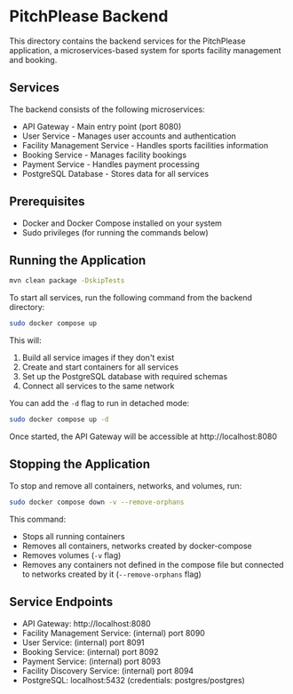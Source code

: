 # PitchPlease Backend

This directory contains the backend services for the PitchPlease application, a microservices-based system for sports facility management and booking.

## Services

The backend consists of the following microservices:
- API Gateway - Main entry point (port 8080)
- User Service - Manages user accounts and authentication
- Facility Management Service - Handles sports facilities information
- Booking Service - Manages facility bookings
- Payment Service - Handles payment processing
- PostgreSQL Database - Stores data for all services

## Prerequisites

- Docker and Docker Compose installed on your system
- Sudo privileges (for running the commands below)

## Running the Application

```bash
mvn clean package -DskipTests
```

To start all services, run the following command from the backend directory:

```bash
sudo docker compose up
```

This will:
1. Build all service images if they don't exist
2. Create and start containers for all services
3. Set up the PostgreSQL database with required schemas
4. Connect all services to the same network

You can add the `-d` flag to run in detached mode:

```bash
sudo docker compose up -d
```

Once started, the API Gateway will be accessible at http://localhost:8080

## Stopping the Application

To stop and remove all containers, networks, and volumes, run:

```bash
sudo docker compose down -v --remove-orphans
```

This command:
- Stops all running containers
- Removes all containers, networks created by docker-compose
- Removes volumes (`-v` flag)
- Removes any containers not defined in the compose file but connected to networks created by it (`--remove-orphans` flag)

## Service Endpoints

- API Gateway: http://localhost:8080
- Facility Management Service: (internal) port 8090
- User Service: (internal) port 8091
- Booking Service: (internal) port 8092
- Payment Service: (internal) port 8093
- Facility Discovery Service: (internal) port 8094
- PostgreSQL: localhost:5432 (credentials: postgres/postgres)
